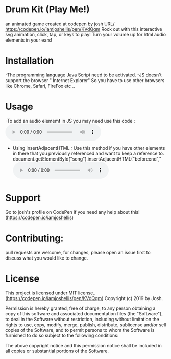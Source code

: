 # Drum Kit (Play Me!) 

an animated game created at codepen by josh URL/ https://codepen.io/iamjoshellis/pen/KVdQqm
Rock out with this interactive svg animation, click, tap, or keys to play! Turn your volume 
up for html audio elements in your ears!

# Installation
-The programming language Java Script need to be activated.
-JS doesn't support the browser " Internet Explorer" So you have to use other browsers like 
 Chrome, Safari, FireFox etc ..

# Usage 
-To add an audio elememt in JS you may need use this code :
<audio id="audio-player" controls="controls" src="media/Blue Browne.mp3" type="audio/mpeg">
  
- Using insertAdjacentHTML :
  Use this method if you have other elements in there that you previously referenced and want to keep
  a reference to.
  document.getElementById("song").insertAdjacentHTML("beforeend","<audio id="audio-player" controls="controls"
  src="media/Blue Browne.mp3" type="audio/mpeg">');
  

#  Support
Go to josh's profile on CodePen if you need any help about this! (https://codepen.io/iamjoshellis)

#  Contributing: 
pull requests are welcome, for changes, please open an issue first to discuss what you would like to change.

# License
This project is licensed under MIT license..(https://codepen.io/iamjoshellis/pen/KVdQqm) Copyright (c) 2019 by Josh. 

Permission is hereby granted, free of charge, to any person obtaining a copy of this software
and associated documentation files (the "Software"), to deal in the Software without restriction,
including without limitation the rights to use, copy, modify, merge, publish, distribute, sublicense
and/or sell copies of the Software, and to permit persons to whom the Software is furnished to do so
subject to the following conditions:

The above copyright notice and this permission notice shall be included in all copies or substantial
portions of the Software.













  

